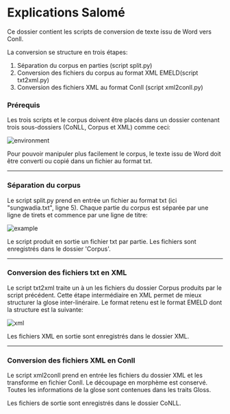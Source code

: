 # Explications Salomé
Ce dossier contient les scripts de conversion de texte issu de Word vers Conll. 

La conversion se structure en trois étapes: 
1. Séparation du corpus en parties (script split.py)
2. Conversion des fichiers du corpus au format XML EMELD(script txt2xml.py)
3. Conversion des fichiers XML au format Conll (script xml2conll.py)

### Prérequis
Les trois scripts et le corpus doivent être placés dans un dossier contenant trois sous-dossiers (CoNLL, Corpus et XML) comme ceci: 

![environment](https://user-images.githubusercontent.com/95420208/178999757-5986cb8c-c91b-4ef8-afc3-c00908572dbc.png)

Pour pouvoir manipuler plus facilement le corpus, le texte issu de Word doit être converti ou copié dans un fichier au format txt.

---

### Séparation du corpus
Le script split.py prend en entrée un fichier au format txt (ici "sungwadia.txt", ligne 5). Chaque partie du corpus est séparée par une ligne de tirets et commence par une ligne de titre: 

![example](https://user-images.githubusercontent.com/95420208/179001993-b4c0d237-7acf-4fc0-b855-4973e810712e.png)

Le script produit en sortie un fichier txt par partie. Les fichiers sont enregistrés dans le dossier 'Corpus'. 

---

### Conversion des fichiers txt en XML
Le script txt2xml traite un à un les fichiers du dossier Corpus produits par le script précédent. Cette étape intermédiaire en XML permet de mieux structurer la glose inter-linéraire. Le format retenu est le format EMELD dont la structure est la suivante: 

![xml](https://user-images.githubusercontent.com/95420208/179007399-c28ba5bb-03b9-497b-b3ca-9cd8fb0417ad.png)

Les fichiers XML en sortie sont enregistrés dans le dossier XML. 

---

### Conversion des fichiers XML en Conll
Le script xml2conll prend en entrée les fichiers du dossier XML et les transforme en fichier Conll. Le découpage en morphème est conservé. Toutes les informations de la glose sont contenues dans les traits Gloss. 

Les fichiers de sortie sont enregistrés dans le dossier CoNLL. 

